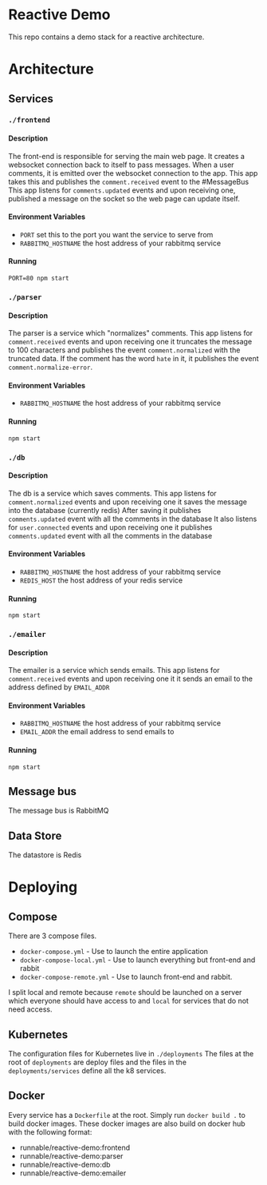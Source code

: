 Reactive Demo
=============

This repo contains a demo stack for a reactive architecture.

# Architecture

## Services

### `./frontend`

#### Description
The front-end is responsible for serving the main web page.
It creates a websocket connection back to itself to pass messages.
When a user comments, it is emitted over the websocket connection to the app.
This app takes this and publishes the `comment.received` event to the #MessageBus
This app listens for `comments.updated` events and upon receiving one, published a message on the socket so the web page can update itself.

#### Environment Variables
* `PORT` set this to the port you want the service to serve from
* `RABBITMQ_HOSTNAME` the host address of your rabbitmq service

#### Running
```
PORT=80 npm start
```

### `./parser`

#### Description
The parser is a service which "normalizes" comments.
This app listens for `comment.received` events and upon receiving one it truncates the message to 100 characters and publishes the event `comment.normalized` with the truncated data.
If the comment has the word `hate` in it, it publishes the event `comment.normalize-error`.

#### Environment Variables
* `RABBITMQ_HOSTNAME` the host address of your rabbitmq service

#### Running
```
npm start
```

### `./db`

#### Description
The db is a service which saves comments.
This app listens for `comment.normalized` events and upon receiving one it saves the message into the database (currently redis)
After saving it publishes `comments.updated` event with all the comments in the database
It also listens for `user.connected` events and upon receiving one it publishes `comments.updated` event with all the comments in the database

#### Environment Variables
* `RABBITMQ_HOSTNAME` the host address of your rabbitmq service
* `REDIS_HOST` the host address of your redis service

#### Running
```
npm start
```

### `./emailer`

#### Description
The emailer is a service which sends emails.
This app listens for `comment.received` events and upon receiving one it it sends an email to the address defined by `EMAIL_ADDR`

#### Environment Variables
* `RABBITMQ_HOSTNAME` the host address of your rabbitmq service
* `EMAIL_ADDR` the email address to send emails to

#### Running
```
npm start
```

## Message bus
The message bus is RabbitMQ

## Data Store
The datastore is Redis

# Deploying

## Compose
There are 3 compose files.

* `docker-compose.yml` - Use to launch the entire application
* `docker-compose-local.yml` - Use to launch everything but front-end and rabbit
* `docker-compose-remote.yml` - Use to launch front-end and rabbit.

I split local and remote because `remote` should be launched on a server which everyone should have access to and `local` for services that do not need access.

## Kubernetes
The configuration files for Kubernetes live in `./deployments`
The files at the root of `deployments` are deploy files and the files in the `deployments/services` define all the k8 services.

## Docker
Every service has a `Dockerfile` at the root. Simply run `docker build .` to build docker images.
These docker images are also build on docker hub with the following format:

* runnable/reactive-demo:frontend
* runnable/reactive-demo:parser
* runnable/reactive-demo:db
* runnable/reactive-demo:emailer
